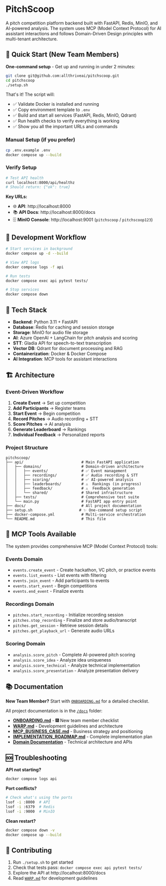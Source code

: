 # PitchScoop

A pitch competition platform backend built with FastAPI, Redis, MinIO, and AI-powered analysis. The system uses MCP (Model Context Protocol) for AI assistant interactions and follows Domain-Driven Design principles with multi-tenant architecture.

## 🚀 Quick Start (New Team Members)

**One-command setup** - Get up and running in under 2 minutes:

```bash
git clone git@github.com:allthriveai/pitchscoop.git
cd pitchscoop
./setup.sh
```

That's it! The script will:
- ✅ Validate Docker is installed and running
- ✅ Copy environment template to `.env`
- ✅ Build and start all services (FastAPI, Redis, MinIO, Qdrant)
- ✅ Run health checks to verify everything is working
- ✅ Show you all the important URLs and commands

### Manual Setup (if you prefer)

```bash
cp .env.example .env
docker compose up --build
```

### Verify Setup

```bash
# Test API health
curl localhost:8000/api/healthz
# Should return: {"ok": true}
```

**Key URLs:**
- 🌐 **API**: http://localhost:8000
- 📚 **API Docs**: http://localhost:8000/docs
- 🗄️ **MinIO Console**: http://localhost:9001 (`pitchscoop` / `pitchscoop123`)

## 🔧 Development Workflow

```bash
# Start services in background
docker compose up -d --build

# View API logs
docker compose logs -f api

# Run tests
docker compose exec api pytest tests/

# Stop services
docker compose down
```

## 🎯 Tech Stack

- **Backend**: Python 3.11 + FastAPI
- **Database**: Redis for caching and session storage
- **Storage**: MinIO for audio file storage
- **AI**: Azure OpenAI + LangChain for pitch analysis and scoring
- **STT**: Gladia API for speech-to-text transcription
- **Vector DB**: Qdrant for document processing and RAG
- **Containerization**: Docker & Docker Compose
- **AI Integration**: MCP tools for assistant interactions

## 🏗️ Architecture

### Event-Driven Workflow
1. **Create Event** → Set up competition
2. **Add Participants** → Register teams  
3. **Start Event** → Begin competition
4. **Record Pitches** → Audio recording + STT
5. **Score Pitches** → AI analysis
6. **Generate Leaderboard** → Rankings
7. **Individual Feedback** → Personalized reports

### Project Structure

```
pitchscoop/
├── api/                          # Main FastAPI application
│   ├── domains/                  # Domain-driven architecture
│   │   ├── events/               # ✅ Event management
│   │   ├── recordings/           # ✅ Audio recording & STT
│   │   ├── scoring/              # ✅ AI-powered analysis
│   │   ├── leaderboards/         # ⚠️  Rankings (in progress)
│   │   ├── feedback/             # ⚠️  Feedback generation
│   │   └── shared/               # Shared infrastructure
│   ├── tests/                    # Comprehensive test suite
│   └── main.py                   # FastAPI app entry point
├── docs/                         # All project documentation
├── setup.sh                     # ✨ One-command setup script
├── docker-compose.yml            # Multi-service orchestration
└── README.md                     # This file
```

## 🎯 MCP Tools Available

The system provides comprehensive MCP (Model Context Protocol) tools:

### Events Domain
- `events.create_event` - Create hackathon, VC pitch, or practice events
- `events.list_events` - List events with filtering
- `events.join_event` - Add participants to events
- `events.start_event` - Begin competitions
- `events.end_event` - Finalize events

### Recordings Domain
- `pitches.start_recording` - Initialize recording session
- `pitches.stop_recording` - Finalize and store audio/transcript
- `pitches.get_session` - Retrieve session details
- `pitches.get_playback_url` - Generate audio URLs

### Scoring Domain
- `analysis.score_pitch` - Complete AI-powered pitch scoring
- `analysis.score_idea` - Analyze idea uniqueness
- `analysis.score_technical` - Analyze technical implementation
- `analysis.score_presentation` - Analyze presentation delivery

## 📚 Documentation

**New Team Member?** Start with [`ONBOARDING.md`](./ONBOARDING.md) for a detailed checklist.

All project documentation is in the [`/docs`](./) folder:

- **[ONBOARDING.md](./ONBOARDING.md)** - 🎆 New team member checklist
- **[WARP.md](./WARP.md)** - Development guidelines and architecture
- **[MCP_BUSINESS_CASE.md](./MCP_BUSINESS_CASE.md)** - Business strategy and positioning
- **[IMPLEMENTATION_ROADMAP.md](./IMPLEMENTATION_ROADMAP.md)** - Complete implementation plan
- **[Domain Documentation](./)** - Technical architecture and APIs

## 🆘 Troubleshooting

**API not starting?**
```bash
docker compose logs api
```

**Port conflicts?**
```bash
# Check what's using the ports
lsof -i :8000  # API
lsof -i :6379  # Redis
lsof -i :9000  # MinIO
```

**Clean restart?**
```bash
docker compose down -v
docker compose up --build
```

## 🤝 Contributing

1. Run `./setup.sh` to get started
2. Check that tests pass: `docker compose exec api pytest tests/`
3. Explore the API at http://localhost:8000/docs
4. Read [`WARP.md`](./WARP.md) for development guidelines
